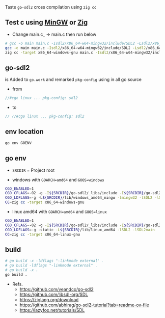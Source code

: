 Taste `go-sdl2` cross compilation using `zig cc`


## Test c using [MinGW](https://github.com/brechtsanders/winlibs_mingw) or [Zig](https://github.com/ziglang/zig)
* Change main.c_ -> main.c then run below
```sh
# gcc -o main main.c -Isdl2/x86_64-w64-mingw32/include/SDL2 -Lsdl2/x86_64-w64-mingw32/lib -lmingw32 -lSDL2main -lSDL2 -lole32 -lgdi32 -lversion -lsetupapi -limm32 -mwindows
gcc -o main main.c -Isdl2/x86_64-w64-mingw32/include/SDL2 -Lsdl2/x86_64-w64-mingw32/lib -lmingw32 -lSDL2main -lSDL2 -mwindows
zig cc -target x86_64-windows-gnu main.c -Isdl2/x86_64-w64-mingw32/include/SDL2 -Lsdl2/x86_64-w64-mingw32/lib -lmingw32 -lSDL2 -lSDL2main -lole32 -lgdi32 -lwinmm -lversion -lsetupapi -limm32 -loleaut32 -mwindows
```

## go-sdl2
is Added to `go.work` and remarked `pkg-config` using in all go source
* from 
```go
//#cgo linux ... pkg-config: sdl2
```
* to
```go
// //#cgo linux ... pkg-config: sdl2
```

## env location
```sh
go env GOENV
```

## go env
* `SRCDIR` = Project root

* windows with `GOARCH=amd64` and `GOOS=windows`
```sh
CGO_ENABLED=1
CGO_CFLAGS=-O2 -g -I${SRCDIR}/go-sdl2/_libs/include -I${SRCDIR}/go-sdl2/_libs/include/SDL2
CGO_LDFLAGS=-g -L${SRCDIR}/lib/windows_amd64_mingw -lmingw32 -lSDL2 -lSDL2main -lole32 -lgdi32 -lwinmm -lversion -lsetupapi -limm32 -loleaut32 -mwindows
CC=zig cc -target x86_64-windows-gnu
```

* linux amd64 with `GOARCH=amd64` and `GOOS=linux`
```sh
CGO_ENABLED=1
CGO_CFLAGS=-O2 -g -I${SRCDIR}/go-sdl2/_libs/include -I${SRCDIR}/go-sdl2/_libs/include/SDL2
CGO_LDFLAGS=-g -static -L${SRCDIR}/lib/linux_amd64 -lSDL2 -lSDL2main
CC=zig cc -target x86_64-linux-gnu
```

## build
```sh
# go build -x -ldflags "-linkmode external" .
# go build -ldflags "-linkmode external" .
# go build -x .
go build .
```

* Refs.
    * https://github.com/veandco/go-sdl2
    * https://github.com/libsdl-org/SDL
    * https://ziglang.org/download
    * https://github.com/abhirag/go-sdl2-tutorial?tab=readme-ov-file
    * https://lazyfoo.net/tutorials/SDL
